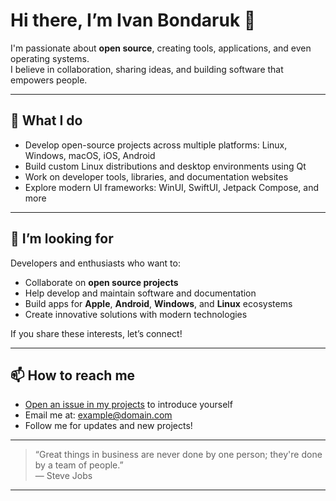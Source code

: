 # Hi there, I’m Ivan Bondaruk 👋

I'm passionate about **open source**, creating tools, applications, and even operating systems.  
I believe in collaboration, sharing ideas, and building software that empowers people.

---

## 🚀 What I do

- Develop open-source projects across multiple platforms: Linux, Windows, macOS, iOS, Android  
- Build custom Linux distributions and desktop environments using Qt  
- Work on developer tools, libraries, and documentation websites  
- Explore modern UI frameworks: WinUI, SwiftUI, Jetpack Compose, and more

---

## 🤝 I’m looking for

Developers and enthusiasts who want to:

- Collaborate on **open source projects**  
- Help develop and maintain software and documentation  
- Build apps for **Apple**, **Android**, **Windows**, and **Linux** ecosystems  
- Create innovative solutions with modern technologies  

If you share these interests, let’s connect!

---

## 📫 How to reach me

- [Open an issue in my projects](https://github.com/Ivan-Bondaruk/.github/issues/new) to introduce yourself  
- Email me at: [example@domain.com](mailto:example@domain.com)  
- Follow me for updates and new projects!

---

> “Great things in business are never done by one person; they're done by a team of people.”  
> — Steve Jobs

---
